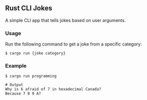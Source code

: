 ## Rust CLI Jokes 

A simple CLI app that tells jokes based on user arguments.


### Usage

Run the following command to get a joke from a specific category:
```shell
$ cargo run {joke category}
```

### Example

```shell
$ cargo run programming

# Output 
Why is 6 afraid of 7 in hexadecimal Canada?
Because 7 8 9 A? 
```
